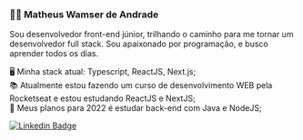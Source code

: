 ### 👨‍💻  Matheus Wamser de Andrade 


Sou desenvolvedor front-end júnior, trilhando o caminho para me tornar um desenvolvedor full stack. 
Sou apaixonado por programação, e busco aprender todos os dias.

🖥️ Minha stack atual: Typescript, ReactJS, Next.js; <br>
📚 Atualmente estou fazendo um curso de desenvolvimento WEB pela Rocketseat e estou estudando ReactJS e NextJS; <br>
🚀 Meus planos para 2022 é estudar back-end com Java e NodeJS;

[![Linkedin Badge](https://img.shields.io/badge/-LinkedIn-blue?style=flat-square&logo=Linkedin&logoColor=white&link=https://www.linkedin.com/in/matheus-w-a-/)](https://www.linkedin.com/in/matheus-w-a-/)
